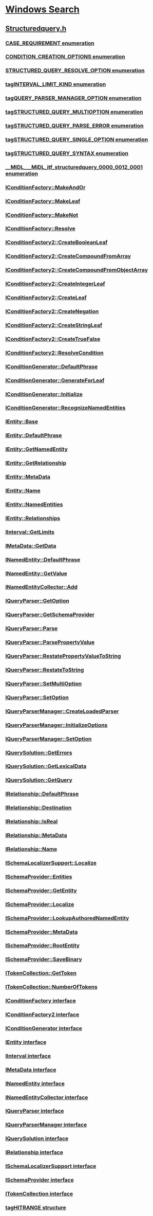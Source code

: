 # [Windows Search](../_search/index.md)
## [Structuredquery.h](index.md)
### [CASE_REQUIREMENT enumeration](../structuredquery/ne-structuredquery-case_requirement.md)
### [CONDITION_CREATION_OPTIONS enumeration](../structuredquery/ne-structuredquery-condition_creation_options.md)
### [STRUCTURED_QUERY_RESOLVE_OPTION enumeration](../structuredquery/ne-structuredquery-structured_query_resolve_option.md)
### [tagINTERVAL_LIMIT_KIND enumeration](../structuredquery/ne-structuredquery-taginterval_limit_kind.md)
### [tagQUERY_PARSER_MANAGER_OPTION enumeration](../structuredquery/ne-structuredquery-tagquery_parser_manager_option.md)
### [tagSTRUCTURED_QUERY_MULTIOPTION enumeration](../structuredquery/ne-structuredquery-tagstructured_query_multioption.md)
### [tagSTRUCTURED_QUERY_PARSE_ERROR enumeration](../structuredquery/ne-structuredquery-tagstructured_query_parse_error.md)
### [tagSTRUCTURED_QUERY_SINGLE_OPTION enumeration](../structuredquery/ne-structuredquery-tagstructured_query_single_option.md)
### [tagSTRUCTURED_QUERY_SYNTAX enumeration](../structuredquery/ne-structuredquery-tagstructured_query_syntax.md)
### [__MIDL___MIDL_itf_structuredquery_0000_0012_0001 enumeration](../structuredquery/ne-structuredquery-__midl___midl_itf_structuredquery_0000_0012_0001.md)
### [IConditionFactory::MakeAndOr](../structuredquery/nf-structuredquery-iconditionfactory-makeandor.md)
### [IConditionFactory::MakeLeaf](../structuredquery/nf-structuredquery-iconditionfactory-makeleaf.md)
### [IConditionFactory::MakeNot](../structuredquery/nf-structuredquery-iconditionfactory-makenot.md)
### [IConditionFactory::Resolve](../structuredquery/nf-structuredquery-iconditionfactory-resolve.md)
### [IConditionFactory2::CreateBooleanLeaf](../structuredquery/nf-structuredquery-iconditionfactory2-createbooleanleaf.md)
### [IConditionFactory2::CreateCompoundFromArray](../structuredquery/nf-structuredquery-iconditionfactory2-createcompoundfromarray.md)
### [IConditionFactory2::CreateCompoundFromObjectArray](../structuredquery/nf-structuredquery-iconditionfactory2-createcompoundfromobjectarray.md)
### [IConditionFactory2::CreateIntegerLeaf](../structuredquery/nf-structuredquery-iconditionfactory2-createintegerleaf.md)
### [IConditionFactory2::CreateLeaf](../structuredquery/nf-structuredquery-iconditionfactory2-createleaf.md)
### [IConditionFactory2::CreateNegation](../structuredquery/nf-structuredquery-iconditionfactory2-createnegation.md)
### [IConditionFactory2::CreateStringLeaf](../structuredquery/nf-structuredquery-iconditionfactory2-createstringleaf.md)
### [IConditionFactory2::CreateTrueFalse](../structuredquery/nf-structuredquery-iconditionfactory2-createtruefalse.md)
### [IConditionFactory2::ResolveCondition](../structuredquery/nf-structuredquery-iconditionfactory2-resolvecondition.md)
### [IConditionGenerator::DefaultPhrase](../structuredquery/nf-structuredquery-iconditiongenerator-defaultphrase.md)
### [IConditionGenerator::GenerateForLeaf](../structuredquery/nf-structuredquery-iconditiongenerator-generateforleaf.md)
### [IConditionGenerator::Initialize](../structuredquery/nf-structuredquery-iconditiongenerator-initialize.md)
### [IConditionGenerator::RecognizeNamedEntities](../structuredquery/nf-structuredquery-iconditiongenerator-recognizenamedentities.md)
### [IEntity::Base](../structuredquery/nf-structuredquery-ientity-base.md)
### [IEntity::DefaultPhrase](../structuredquery/nf-structuredquery-ientity-defaultphrase.md)
### [IEntity::GetNamedEntity](../structuredquery/nf-structuredquery-ientity-getnamedentity.md)
### [IEntity::GetRelationship](../structuredquery/nf-structuredquery-ientity-getrelationship.md)
### [IEntity::MetaData](../structuredquery/nf-structuredquery-ientity-metadata.md)
### [IEntity::Name](../structuredquery/nf-structuredquery-ientity-name.md)
### [IEntity::NamedEntities](../structuredquery/nf-structuredquery-ientity-namedentities.md)
### [IEntity::Relationships](../structuredquery/nf-structuredquery-ientity-relationships.md)
### [IInterval::GetLimits](../structuredquery/nf-structuredquery-iinterval-getlimits.md)
### [IMetaData::GetData](../structuredquery/nf-structuredquery-imetadata-getdata.md)
### [INamedEntity::DefaultPhrase](../structuredquery/nf-structuredquery-inamedentity-defaultphrase.md)
### [INamedEntity::GetValue](../structuredquery/nf-structuredquery-inamedentity-getvalue.md)
### [INamedEntityCollector::Add](../structuredquery/nf-structuredquery-inamedentitycollector-add.md)
### [IQueryParser::GetOption](../structuredquery/nf-structuredquery-iqueryparser-getoption.md)
### [IQueryParser::GetSchemaProvider](../structuredquery/nf-structuredquery-iqueryparser-getschemaprovider.md)
### [IQueryParser::Parse](../structuredquery/nf-structuredquery-iqueryparser-parse.md)
### [IQueryParser::ParsePropertyValue](../structuredquery/nf-structuredquery-iqueryparser-parsepropertyvalue.md)
### [IQueryParser::RestatePropertyValueToString](../structuredquery/nf-structuredquery-iqueryparser-restatepropertyvaluetostring.md)
### [IQueryParser::RestateToString](../structuredquery/nf-structuredquery-iqueryparser-restatetostring.md)
### [IQueryParser::SetMultiOption](../structuredquery/nf-structuredquery-iqueryparser-setmultioption.md)
### [IQueryParser::SetOption](../structuredquery/nf-structuredquery-iqueryparser-setoption.md)
### [IQueryParserManager::CreateLoadedParser](../structuredquery/nf-structuredquery-iqueryparsermanager-createloadedparser.md)
### [IQueryParserManager::InitializeOptions](../structuredquery/nf-structuredquery-iqueryparsermanager-initializeoptions.md)
### [IQueryParserManager::SetOption](../structuredquery/nf-structuredquery-iqueryparsermanager-setoption.md)
### [IQuerySolution::GetErrors](../structuredquery/nf-structuredquery-iquerysolution-geterrors.md)
### [IQuerySolution::GetLexicalData](../structuredquery/nf-structuredquery-iquerysolution-getlexicaldata.md)
### [IQuerySolution::GetQuery](../structuredquery/nf-structuredquery-iquerysolution-getquery.md)
### [IRelationship::DefaultPhrase](../structuredquery/nf-structuredquery-irelationship-defaultphrase.md)
### [IRelationship::Destination](../structuredquery/nf-structuredquery-irelationship-destination.md)
### [IRelationship::IsReal](../structuredquery/nf-structuredquery-irelationship-isreal.md)
### [IRelationship::MetaData](../structuredquery/nf-structuredquery-irelationship-metadata.md)
### [IRelationship::Name](../structuredquery/nf-structuredquery-irelationship-name.md)
### [ISchemaLocalizerSupport::Localize](../structuredquery/nf-structuredquery-ischemalocalizersupport-localize.md)
### [ISchemaProvider::Entities](../structuredquery/nf-structuredquery-ischemaprovider-entities.md)
### [ISchemaProvider::GetEntity](../structuredquery/nf-structuredquery-ischemaprovider-getentity.md)
### [ISchemaProvider::Localize](../structuredquery/nf-structuredquery-ischemaprovider-localize.md)
### [ISchemaProvider::LookupAuthoredNamedEntity](../structuredquery/nf-structuredquery-ischemaprovider-lookupauthorednamedentity.md)
### [ISchemaProvider::MetaData](../structuredquery/nf-structuredquery-ischemaprovider-metadata.md)
### [ISchemaProvider::RootEntity](../structuredquery/nf-structuredquery-ischemaprovider-rootentity.md)
### [ISchemaProvider::SaveBinary](../structuredquery/nf-structuredquery-ischemaprovider-savebinary.md)
### [ITokenCollection::GetToken](../structuredquery/nf-structuredquery-itokencollection-gettoken.md)
### [ITokenCollection::NumberOfTokens](../structuredquery/nf-structuredquery-itokencollection-numberoftokens.md)
### [IConditionFactory interface](../structuredquery/nn-structuredquery-iconditionfactory.md)
### [IConditionFactory2 interface](../structuredquery/nn-structuredquery-iconditionfactory2.md)
### [IConditionGenerator interface](../structuredquery/nn-structuredquery-iconditiongenerator.md)
### [IEntity interface](../structuredquery/nn-structuredquery-ientity.md)
### [IInterval interface](../structuredquery/nn-structuredquery-iinterval.md)
### [IMetaData interface](../structuredquery/nn-structuredquery-imetadata.md)
### [INamedEntity interface](../structuredquery/nn-structuredquery-inamedentity.md)
### [INamedEntityCollector interface](../structuredquery/nn-structuredquery-inamedentitycollector.md)
### [IQueryParser interface](../structuredquery/nn-structuredquery-iqueryparser.md)
### [IQueryParserManager interface](../structuredquery/nn-structuredquery-iqueryparsermanager.md)
### [IQuerySolution interface](../structuredquery/nn-structuredquery-iquerysolution.md)
### [IRelationship interface](../structuredquery/nn-structuredquery-irelationship.md)
### [ISchemaLocalizerSupport interface](../structuredquery/nn-structuredquery-ischemalocalizersupport.md)
### [ISchemaProvider interface](../structuredquery/nn-structuredquery-ischemaprovider.md)
### [ITokenCollection interface](../structuredquery/nn-structuredquery-itokencollection.md)
### [tagHITRANGE structure](../structuredquery/ns-structuredquery-taghitrange.md)
